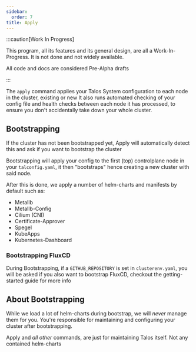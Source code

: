 ```yaml
---
sidebar:
  order: 7
title: Apply
---
```


:::caution[Work In Progress]

This program, all its features and its general design, are all a Work-In-Progress. It is not done and not widely available.

All code and docs are considered Pre-Alpha drafts

:::

The `apply` command applies your Talos System configuration to each node in the cluster, existing or new It also runs automated checking of your config file and health checks between each node it has processed, to ensure you don't accidentally take down your whole cluster.

## Bootstrapping
If the cluster has not been bootstrapped yet, Apply will automatically detect this and ask if you want to bootstrap the cluster

Bootstrapping will apply your config to the first (top) controlplane node in your `talconfig.yaml`, it then "bootstraps" hence creating a new cluster with said node.

After this is done, we apply a number of helm-charts and manifests by default such as:

- Metallb
- Metallb-Config
- Cilium (CNI)
- Certificate-Approver
- Spegel
- KubeApps
- Kubernetes-Dashboard

### Bootstrapping FluxCD

During Bootstrapping, if a `GITHUB_REPOSITORY` is set in `clusterenv.yaml`, you will be asked if you also want to bootstrap FluxCD, checkout the getting-started guide for more info

## About Bootstrapping

While we load a lot of helm-charts during bootstrap, we will *never* manage them for you.
You're responsible for maintaining and configuring your cluster after bootstrapping.

Apply and *all other* commands, are just for maintaining Talos itself.
Not any contained helm-charts